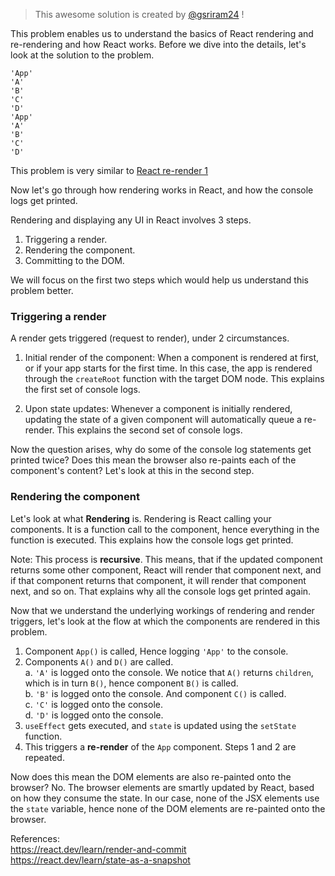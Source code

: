 > This awesome solution is created by [@gsriram24]([https://github.com/pinglu85](https://github.com/gsriram24)) !


This problem enables us to understand the basics of React rendering and re-rendering and how React works. Before we dive into the details, let's look at the solution to the problem. 

```
'App'
'A'
'B'
'C'
'D'
'App'
'A'
'B'
'C'
'D'
```

This problem is very similar to [React re-render 1](https://bigfrontend.dev/react-quiz/React-re-render-1)

Now let's go through how rendering works in React, and how the console logs get printed. 

Rendering and displaying any UI in React involves 3 steps. 

1. Triggering a render. 
2. Rendering the component. 
3. Committing to the DOM. 

We will focus on the first two steps which would help us understand this problem better. 

### Triggering a render

A render gets triggered (request to render), under 2 circumstances. 

1. Initial render of the component: When a component is rendered at first, or if your app starts for the first time. In this case, the app is rendered through the `createRoot` function with the target DOM node. 
This explains the first set of console logs. 

2. Upon state updates: Whenever a component is initially rendered, updating the state of a given component will automatically queue a re-render. This explains the second set of console logs. 

Now the question arises, why do some of the console log statements get printed twice? Does this mean the browser also re-paints each of the component's content? Let's look at this in the second step. 

### Rendering the component

Let's look at what **Rendering** is. Rendering is React calling your components. It is a function call to the component, hence everything in the function is executed. This explains how the console logs get printed. 

Note: This process is **recursive**. This means, that if the updated component returns some other component, React will render that component next, and if that component returns that component, it will render that component next, and so on. That explains why all the console logs get printed again. 

Now that we understand the underlying workings of rendering and render triggers, let's look at the flow at which the components are rendered in this problem. 

1. Component `App()` is called, Hence logging `'App'` to the console. 
2. Components `A()` and `D()` are called. <br>
    a. `'A'` is logged onto the console. We notice that `A()` returns `children`, which is in turn `B()`, 
         hence component `B()` is called. <br>
    b. `'B'` is logged onto the console. And component `C()` is called. <br>
    c. `'C'` is logged onto the console. <br>
    d. `'D'` is logged onto the console.
4. `useEffect` gets executed, and `state` is updated using the `setState` function. 
5. This triggers a **re-render** of the `App` component. Steps 1 and 2 are repeated. 

Now does this mean the DOM elements are also re-painted onto the browser? No. The browser elements are smartly updated by React, based on how they consume the state. In our case, none of the JSX elements use the `state` variable, hence none of the DOM elements are re-painted onto the browser. 


References: <br>
https://react.dev/learn/render-and-commit <br>
https://react.dev/learn/state-as-a-snapshot
